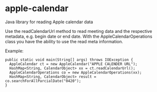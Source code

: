 # apple-calendar
Java library for reading Apple calendar data 


Use the readCalendarUrl method to read meeting data and the respective metadata, e.g. begin date or end date.
With the AppleCalendarOperations class you have the ability to use the read meta information.

Example:
```
public static void main(String[] args) throws IOException {
  AppleCalendar ct = new AppleCalendar("APPLE CALENDER URL");
  HashMap<String, CalendarObject> xx = ct.readCalendarUrl();
  AppleCalendarOperations co = new AppleCalendarOperations(xx);
  HashMap<String, CalendarObject> result = co.searchForAllParcialDate("0420");
}
```
